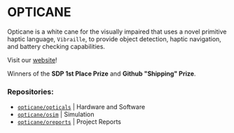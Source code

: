 # OPTICANE
Opticane is a white cane for the visually impaired that uses a novel primitive haptic language, `Vibraille`, to provide object detection, haptic navigation, and battery checking capabilities.

Visit our [website](https://opticane.github.io)!

Winners of the **SDP 1st Place Prize** and **Github "Shipping" Prize**.

### Repositories:

* [`opticane/opticals`](https://github.com/opticane/opticals) | Hardware and Software
* [`opticane/osim`](https://github.com/opticane/osims) | Simulation
* [`opticane/oreports`](https://github.com/opticane/oreports) | Project Reports
